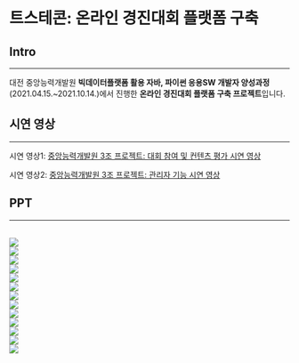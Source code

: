 # 트스테콘: 온라인 경진대회 플랫폼 구축

## Intro

---

대전 중앙능력개발원 <b>빅데이터플랫폼 활용 자바, 파이썬 응용SW 개발자 양성과정</b>(2021.04.15.~2021.10.14.)에서 진행한 <b>온라인 경진대회 플랫폼 구축 프로젝트</b>입니다.

## 시연 영상

---

<p>시연 영상1: <a href="https://www.youtube.com/watch?v=s1zLa779OkY">중앙능력개발원 3조 프로젝트: 대회 참여 및 컨텐츠 평가 시연 영상</a></p>
<p>시연 영상2: <a href="https://www.youtube.com/watch?v=zTJr_UNJNjs">중앙능력개발원 3조 프로젝트: 관리자 기능 시연 영상</a></p>

## PPT

---

<br/>
<img src="이미지/readme-img/3조 발표_page-0001.jpg">

<br/>
<img src="이미지/readme-img/3조 발표_page-0002.jpg">

<br/>
<img src="이미지/readme-img/3조 발표_page-0003.jpg">

<br/>
<img src="이미지/readme-img/3조 발표_page-0004.jpg">

<br/>
<img src="이미지/readme-img/3조 발표_page-0005.jpg">

<br/>
<img src="이미지/readme-img/3조 발표_page-0006.jpg">

<br/>
<img src="이미지/readme-img/3조 발표_page-0007.jpg">

<br/>
<img src="이미지/readme-img/3조 발표_page-0008.jpg">

<br/>
<img src="이미지/readme-img/3조 발표_page-0009.jpg">

<br/>
<img src="이미지/readme-img/3조 발표_page-0010.jpg">

<br/>
<img src="이미지/readme-img/3조 발표_page-0011.jpg">

<br/>
<img src="이미지/readme-img/3조 발표_page-0012.jpg">

<br/>
<img src="이미지/readme-img/3조 발표_page-0013.jpg">
